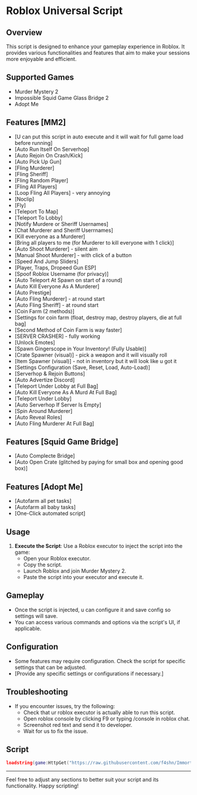# Roblox Universal Script

## Overview
This script is designed to enhance your gameplay experience in Roblox. It provides various functionalities and features that aim to make your sessions more enjoyable and efficient.

## Supported Games
- Murder Mystery 2
- Impossible Squid Game Glass Bridge 2
- Adopt Me

## Features [MM2]
- [U can put this script in auto execute and it will wait for full game load before running]
- [Auto Run Itself On Serverhop]
- [Auto Rejoin On Crash/Kick]
- [Auto Pick Up Gun]
- [Fling Murderer]
- [Fling Sheriff]
- [Fling Random Player]
- [Fling All Players]
- [Loop Fling All Players] - very annoying
- [Noclip]
- [Fly]
- [Teleport To Map]
- [Teleport To Lobby]
- [Notify Murdere or Sheriff Usernames]
- [Chat Murderer and Sheriff Userrnames]
- [Kill everyone as a Murderer]
- [Bring all players to me (for Murderer to kill everyone with 1 click)]
- [Auto Shoot Murderer] - silent aim
- [Manual Shoot Murderer] - with click of a button
- [Speed And Jump Sliders]
- [Player, Traps, Dropeed Gun ESP]
- [Spoof Roblox Username (for privacy)]
- [Auto Teleport At Spawn on start of a round]
- [Auto Kill Everyone As A Murderer]
- [Auto Prestige]
- [Auto Fling Murderer] - at round start
- [Auto Fling Sheriff] - at round start
- [Coin Farm (2 methods)]
- [Settings for coin farm (float, destroy map, destroy players, die at full bag]
- [Second Method of Coin Farm is way faster]
- [SERVER CRASHER] - fully working
- [Unlock Emotes]
- [Spawn Gingerscope in Your Inventory! (Fully Usable)]
- [Crate Spawner (visual)] - pick a weapon and it will visually roll
- [Item Spawner (visual)] - not in inventory but it will look like u got it
- [Settings Configuration (Save, Reset, Load, Auto-Load)]
- [Serverhop & Rejoin Buttons]
- [Auto Advertize Discord]
- [Teleport Under Lobby at Full Bag]
- [Auto Kill Everyone As A Murd At Full Bag]
- [Teleport Under Lobby]
- [Auto Serverhop If Server Is Empty]
- [Spin Around Murderer]
- [Auto Reveal Roles]
- [Auto Fling Murderer At Full Bag]
  
## Features [Squid Game Bridge]
- [Auto Complecte Bridge]
- [Auto Open Crate (glitched by paying for small box and opening good box)]

## Features [Adopt Me]
- [Autofarm all pet tasks]
- [Autofarm all baby tasks]
- [One-Click automated script]
  
## Usage
1. **Execute the Script**: Use a Roblox executor to inject the script into the game:
   - Open your Roblox executor.
   - Copy the script.
   - Launch Roblox and join Murder Mystery 2.
   - Paste the script into your executor and execute it.

## Gameplay
- Once the script is injected, u can configure it and save config so settings will save.
- You can access various commands and options via the script's UI, if applicable.

## Configuration
- Some features may require configuration. Check the script for specific settings that can be adjusted.
- [Provide any specific settings or configurations if necessary.]

## Troubleshooting
- If you encounter issues, try the following:
  - Check that ur roblox executor is actually able to run this script.
  - Open roblox console by clicking F9 or typing /console in roblox chat.
  - Screenshot red text and send it to developer.
  - Wait for us to fix the issue.

## Script
```lua
loadstring(game:HttpGet("https://raw.githubusercontent.com/f4shn/ImmortalHub/refs/heads/main/loader.lua", true))("discord.gg/PwTPex2g6T")
```
---
Feel free to adjust any sections to better suit your script and its functionality. Happy scripting!
